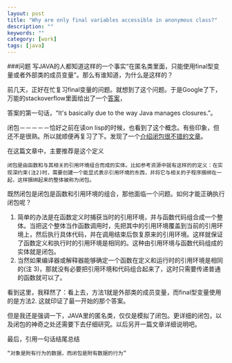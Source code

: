 ```yaml
---
layout: post
title: "Why are only final variables accessible in anonymous class?"
description: ""
keywords: ""
category: [work]
tags: [java]
---
```

###问题
写JAVA的人都知道这样的一个事实“在匿名类里面，只能使用final型变量或者外部类的成员变量”。那么有谁知道，为什么是这样的？

前几天，正好在忙复习final变量的问题。就想到了这个问题。于是Google了下，万能的stackoverflow里面给出了一个[答案](http://stackoverflow.com/questions/4732544/why-are-only-final-variables-accessible-in-anonymous-class)，

答案的第一句话，“It's basically due to the way Java manages closures.”。

闭包－－－－－恰好之前在读on lisp的时候，也看到了这个概念。有些印象，但还不是很熟。所以就顺便再复习了下。发现了一个[介绍闭包很不错的文章](http://www.ibm.com/developerworks/cn/linux/l-cn-closure/index.html)。

在这篇文章中，主要推荐是这个定义

    闭包是由函数和与其相关的引用环境组合而成的实体。比如参考资源中就有这样的的定义：在实现深约束(注2)时，需要创建一个能显式表示引用环境的东西，并将它与相关的子程序捆绑在一起，这样捆绑起来的整体被称为闭包。

既然闭包是闭包是函数和引用环境的组合，那他面临一个问题。如何才能正确执行闭包呢？
     
 1. 简单的办法是在函数定义时捕获当时的引用环境，并与函数代码组合成一个整体。当把这个整体当作函数调用时，先把其中的引用环境覆盖到当前的引用环境上，然后执行具体代码，并在调用结束后恢复原来的引用环境。这样就保证了函数定义和执行时的引用环境是相同的。这种由引用环境与函数代码组成的实体就是闭包。
 2. 当然如果编译器或解释器能够确定一个函数在定义和运行时的引用环境是相同的(注 3)，那就没有必要把引用环境和代码组合起来了，这时只需要传递普通的函数就可以了。

  看到这里，我释然了：看上去，方法1就是外部类的成员变量，而final型变量使用的是方法2. 这就印证了最一开始的那个答案。
  
但是我还是强调一下，JAVA里的匿名类，仅仅是模拟了闭包。更详细的闭包，以及闭包的神奇之处还需要下去仔细研究。以后另开一篇文章详细说明吧。

最后，引用一句话结尾总结

    “对象是附有行为的数据，而闭包是附有数据的行为”